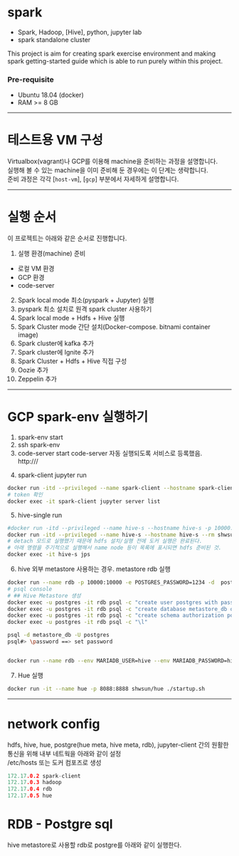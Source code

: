# spark

- Spark, Hadoop, [Hive], python, jupyter lab  
- spark standalone cluster  
  
This project is aim for creating spark exercise environment and making spark getting-started guide which is able to run purely within this project.  

### Pre-requisite

- Ubuntu 18.04 (docker)
- RAM >= 8 GB  


---  
# 테스트용 VM 구성  
Virtualbox(vagrant)나 GCP를 이용해 machine을 준비하는 과정을 설명합니다.  
실행해 볼 수 있는 machine을 이미 준비해 둔 경우에는 이 단계는 생략합니다.  
준비 과정은 각각 [`host-vm`], [`gcp`] 부분에서 자세하게 설명합니다.  
  
  
---  
# 실행 순서  
이 프로젝트는 아래와 같은 순서로 진행합니다.  
1. 실행 환경(machine) 준비  
 - 로컬 VM 환경  
 - GCP 환경  
 - code-server 
2. Spark local mode 최소(pyspark + Jupyter) 실행  
3. pyspark 최소 설치로 원격 spark cluster 사용하기  
4. Spark local mode + Hdfs + Hive 실행  
5. Spark Cluster mode 간단 설치(Docker-compose. bitnami container image)  
6. Spark cluster에 kafka 추가  
7. Spark cluster에 Ignite 추가  
8. Spark Cluster + Hdfs + Hive 직접 구성  
9. Oozie 추가  
10. Zeppelin 추가  
  
---  
# GCP spark-env 실행하기  
1. spark-env start 
2. ssh spark-env 
3. code-server start 
code-server 자동 실행되도록 서비스로 등록했음.  
http://<code-server host url>/  

<!-- ```bash
code-server --bind-addr 0.0.0.0:80 > /dev/null 2>&1 &  
cat ~/.config/code-server/config.yaml 
# 연결 후 /spark-git/spark로 오픈 폴더 변경  
``` -->
4. spark-client jupyter run   
```bash
docker run -itd --privileged --name spark-client --hostname spark-client --rm -p 8888:8888 -p 4040-4050:4040-4050 -v /spark-git/spark/spark-local/notebooks:/notebooks shwsun/jupyter-spark:1.2
# token 확인 
docker exec -it spark-client jupyter server list
```

5. hive-single run   
```bash
#docker run -itd --privileged --name hive-s --hostname hive-s -p 10000:10000 --rm shwsun/hive-single
docker run -itd --privileged --name hive-s --hostname hive-s --rm shwsun/hive-single
# detach 모드로 실행했기 때문에 hdfs 설치/실행 전에 도커 실행은 완료된다. 
# 아래 명령을 주기적으로 실행해서 name node 등이 목록에 표시되면 hdfs 준비된 것.
docker exec -it hive-s jps 
```
6. hive 외부 metastore 사용하는 경우. metastore rdb 실행  
```bash
docker run --name rdb -p 10000:10000 -e POSTGRES_PASSWORD=1234 -d  postgres:13
# psql console 
# ## Hive Metastore 생성 
docker exec -u postgres -it rdb psql -c "create user postgres with password '1234';"
docker exec -u postgres -it rdb psql -c "create database metastore_db owner=postgres;"
docker exec -u postgres -it rdb psql -c "create schema authorization postgres;"
docker exec -u postgres -it rdb psql -c "\l"

psql -d metastore_db -U postgres
psql#> \password ==> set password


docker run --name rdb --env MARIADB_USER=hive --env MARIADB_PASSWORD=hive --env MARIADB_ROOT_PASSWORD=hive -d mariadb:10.5


```
7. Hue 실행  
```bash
docker run -it --name hue -p 8088:8888 shwsun/hue ./startup.sh
```
  
---  
# network config  
hdfs, hive, hue, postgre(hue meta, hive meta, rdb), jupyter-client 간의 원활한 통신을 위해 내부 네트웍을 아래와 같이 설정  
/etc/hosts 또는 도커 컴포즈로 생성  
```h
172.17.0.2 spark-client 
172.17.0.3 hadoop    
172.17.0.4 rdb     
172.17.0.5 hue     
```
  
# RDB - Postgre sql  
hive metastore로 사용할 rdb로 postgre를 아래와 같이 실행한다.  
```bash
```



